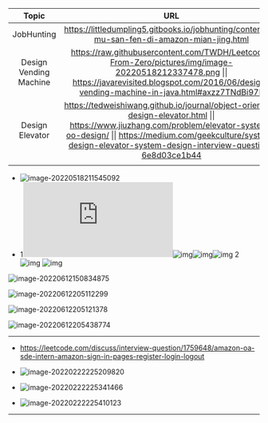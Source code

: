 |         Topic          |                             URL                              |
| :--------------------: | :----------------------------------------------------------: |
|       JobHunting       | https://littledumpling5.gitbooks.io/jobhunting/content/yi-mu-san-fen-di-amazon-mian-jing.html |
| Design Vending Machine | https://raw.githubusercontent.com/TWDH/Leetcode-From-Zero/pictures/img/image-20220518212337478.png \|\| https://javarevisited.blogspot.com/2016/06/design-vending-machine-in-java.html#axzz7TNdBi97E |
|    Design Elevator     | https://tedweishiwang.github.io/journal/object-oriented-design-elevator.html \|\| https://www.jiuzhang.com/problem/elevator-system-oo-design/ \|\| https://medium.com/geekculture/system-design-elevator-system-design-interview-question-6e8d03ce1b44 |
|                        |                                                              |



- ![image-20220518211545092](https://raw.githubusercontent.com/TWDH/Leetcode-From-Zero/pictures/img/image-20220518211545092.png)
- 1![img](https://raw.githubusercontent.com/TWDH/Leetcode-From-Zero/pictures/img/%E9%9D%A2%E7%BB%8F.md)![img](https://raw.githubusercontent.com/TWDH/Leetcode-From-Zero/pictures/img/b8P9BCpyytGH6bPrMnO5mFBDoLbCZRY0cNWovS3mBJwG8qojgZye28G9bTQ6ITrsXjUc0_vfOSMg8VPBzSQk1Sn_MgU7e8W0A-UT_B-Fz_FvF3imhaqze62J2Y8I_taa_zjk9J4rgNMVtlixwQ)![img](https://raw.githubusercontent.com/TWDH/Leetcode-From-Zero/pictures/img/d7tMFsiV18evhKfaFF2bBmpe4soJK2VyN-DFzwDdBxgb3nvo9J_Dgc83DW9rHAK27yVYrUaVhyW_HqaLpqcJ2M18Z1IxZzvy_Hvx-zztonKTTlMjj6X4QQO3DG99AG6CW64wzP4qqs8ysY4waA)![img](https://raw.githubusercontent.com/TWDH/Leetcode-From-Zero/pictures/img/D30_gmYM61Em0jBxLvc_umA6-BzkE4D5yqmzp3mrlIeaUGTGSYclyiESjkHi0vyIGl8Lci_m1xi2KXC831eWuV2mv4KBbjjsR89kqX6CHMzHUBuaa4H3dj8AlR6Ptrw5Uo5eTp1biQ5zWzJtlw)
  2
  ![img](https://raw.githubusercontent.com/TWDH/Leetcode-From-Zero/pictures/img/bk8qj9qhNz48dPTJEomdm3asR4MSjjjRpPxS4M-BrY-fULIJiBZcnCI7su0LTNJSm4n5SrmSzN5iyCddpUdWzZanhGeOv_6L90-m7LukMBoOauDoT81ncRBq07vLPyTQTIM1Qrui7KssPxnneg)
  ![img](https://raw.githubusercontent.com/TWDH/Leetcode-From-Zero/pictures/img/pgbIpId7QkHOmKLh0yDrCEup4LEcluX3IELBp_MpHSQfdszVJ4YE6aE-7PecYTuCn7hz5rEEKAj9I---X32-C2iBuO2VSfr_LAaymwNUatSQ_6OIjr3dFcLq4uwsknAg4W8-I2TrXeZv3jtm_g)

![image-20220612150834875](https://raw.githubusercontent.com/TWDH/Leetcode-From-Zero/pictures/img/image-20220612150834875.png)

![image-20220612205112299](https://raw.githubusercontent.com/TWDH/Leetcode-From-Zero/pictures/img/image-20220612205112299.png)

![image-20220612205121378](https://raw.githubusercontent.com/TWDH/Leetcode-From-Zero/pictures/img/image-20220612205121378.png)

![image-20220612205438774](https://raw.githubusercontent.com/TWDH/Leetcode-From-Zero/pictures/img/image-20220612205438774.png)

------

- https://leetcode.com/discuss/interview-question/1759648/amazon-oa-sde-intern-amazon-sign-in-pages-register-login-logout
- ![image-20220222225209820](https://raw.githubusercontent.com/TWDH/Leetcode-From-Zero/pictures/img/image-20220222225209820.png)

- ![image-20220222225341466](https://raw.githubusercontent.com/TWDH/Leetcode-From-Zero/pictures/img/image-20220222225341466.png)
- ![image-20220222225410123](https://raw.githubusercontent.com/TWDH/Leetcode-From-Zero/pictures/img/image-20220222225410123.png)

------

